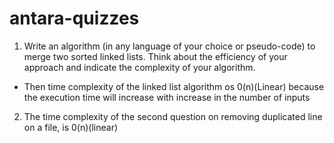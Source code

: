 # antara-quizzes
1. Write an algorithm (in any language of your choice or pseudo-code) to merge two sorted linked lists. Think about the efficiency of your approach and indicate the complexity of your algorithm.

- Then time complexity of the linked list algorithm os 0(n)(Linear) because the execution time will increase with increase in the number of inputs

2. The time complexity of the second question on removing duplicated line on a file, is 0(n)(linear)